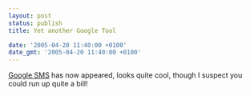 ```yaml
---
layout: post
status: publish
title: Yet another Google Tool

date: '2005-04-20 11:40:00 +0100'
date_gmt: '2005-04-20 11:40:00 +0100'
---
```

<a href="http://www.google.co.uk/sms/howtouse.html#calc" target="_blank">Google SMS</a> has now appeared, looks quite cool, though I suspect you could run up quite a bill!
